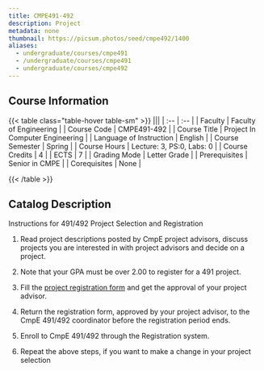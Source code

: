 ```yaml
---
title: CMPE491-492
description: Project
metadata: none
thumbnail: https://picsum.photos/seed/cmpe492/1400
aliases:
  - undergraduate/courses/cmpe491
  - /undergraduate/courses/cmpe491
  - undergraduate/courses/cmpe492
---
```


## Course Information

<!-- prettier-ignore-start -->
{{< table class="table-hover table-sm" >}}
|||
| :-- | :-- |
| Faculty | Faculty of Engineering |
| Course Code | CMPE491-492 |
| Course Title | Project In Computer Engineering |
| Language of Instruction | English |
| Course Semester | Spring |
| Course Hours | Lecture: 3, PS:0, Labs: 0 |
| Course Credits | 4 |
| ECTS | 7 |
| Grading Mode | Letter Grade |
| Prerequisites | Senior in CMPE |
| Corequisites | None |

{{< /table >}}
<!-- prettier-ignore-end -->


## Catalog Description

Instructions for 491/492 Project Selection and Registration

1.    Read project descriptions posted by CmpE project advisors, discuss projects you are interested in with project advisors and decide on a project.

2.    Note that your GPA must be over 2.00 to register for a 491 project.    

3.    Fill the [project registration form](https://www.cmpe.boun.edu.tr/sites/default/files/cmpe-491-492-registrationform.doc) and get the approval of your project advisor.    

4.    Return the registration form, approved by your project advisor, to the CmpE 491/492 coordinator before the registration period ends.

5.    Enroll to CmpE 491/492 through the Registration system.    

6.    Repeat the above steps, if you want to make a change in your project selection
